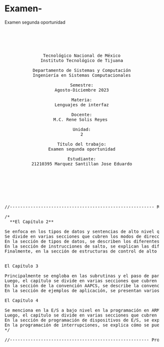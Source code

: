 # Examen-
Examen segunda oportunidad
<pre>

    <p align=center>

Tecnológico Nacional de México
Instituto Tecnológico de Tijuana

Departamento de Sistemas y Computación
Ingeniería en Sistemas Computacionales

Semestre:
Agosto-Diciembre 2023

Materia:
Lenguajes de interfaz

Docente:
M.C. Rene Solis Reyes 

Unidad:
2

Título del trabajo:
Examen segunda oportunidad

Estudiante:
21210395 Marquez Santillan Jose Eduardo

    </p>

</pre>

<pre> 

//-------------------------------------------------------- Resumen del libro de practicas-------------------------------------------------------------

/*
  **El Capítulo 2** 

Se enfoca en los tipos de datos y sentencias de alto nivel que se pueden utilizar en la programación en ARM. Comienza con una sección de lectura previa que explica la técnica de optimización llamada loop unrolling o desenrollamiento de bucle, que consiste en sustituir mediante repeticiones del cuerpo del bucle, de tal forma que no perdamos tiempo comparando ni haciendo el salto condicional.
Se divide en varias secciones que cubren los modos de direccionamiento del ARM, los tipos de datos, las instrucciones de salto y las estructuras de control de alto nivel. En la sección de modos de direccionamiento, se explican los diferentes modos de direccionamiento que se pueden utilizar en la programación en ARM, como el direccionamiento inmediato, el direccionamiento indirecto y el direccionamiento basado en registro.
En la sección de tipos de datos, se describen los diferentes tipos de datos que se pueden utilizar en la programación en ARM, como los enteros, los flotantes y los caracteres. También se explica cómo se pueden declarar y utilizar variables en ARM.
En la sección de instrucciones de salto, se explican las diferentes instrucciones de salto que se pueden utilizar en la programación en ARM, como el salto condicional y el salto incondicional. También se explica cómo se pueden utilizar estas instrucciones para controlar el flujo de ejecución de un programa.
Finalmente, en la sección de estructuras de control de alto nivel, se describen las diferentes estructuras de control que se pueden utilizar en la programación en ARM, como los bucles y las estructuras de decisión. También se explica cómo se pueden utilizar estas estructuras para escribir programas más complejos y eficientes.


El Capítulo 3 

Principalmente se engloba en las subrutinas y el paso de parámetros en la programación en ARM. Comienza con una sección de lectura previa que explica la técnica de optimización llamada inlining o expansión de subrutinas, que consiste en sustituir la llamada a una subrutina por el cuerpo de la subrutina en sí, de tal forma que no perdemos tiempo haciendo la llamada y el retorno.
Luego, el capítulo se divide en varias secciones que cubren la pila y las instrucciones ldm y stm, la convención AAPCS y ejemplos de aplicación. En la sección de la pila y las instrucciones ldm y stm, se explica cómo se utiliza la pila en la programación en ARM para almacenar y recuperar datos y cómo se pueden utilizar las instrucciones ldm y stm para acceder a la pila.
En la sección de la convención AAPCS, se describe la convención de llamada de funciones AAPCS (ARM Architecture Procedure Call Standard), que es un conjunto de reglas que se utilizan para pasar parámetros y valores de retorno entre funciones en la programación en ARM. Se explica cómo se pueden utilizar estas reglas para escribir funciones que sean compatibles con otras funciones escritas en diferentes lenguajes de programación.
En la sección de ejemplos de aplicación, se presentan varios ejemplos de cómo se pueden utilizar las subrutinas en la programación en ARM. Estos ejemplos incluyen funciones en ensamblador llamadas desde C, funciones en ensamblador llamadas desde ensamblador, funciones recursivas y funciones con muchos parámetros de entrada.

El Capítulo 4

Se menciona en la E/S a bajo nivel en la programación en ARM. Comienza con una sección de lectura previa que explica la diferencia entre las librerías y el kernel en la programación en ARM, y cómo se pueden utilizar estas capas para acceder a los dispositivos de E/S.
Luego, el capítulo se divide en varias secciones que cubren la E/S a bajo nivel en la programación en ARM, la programación de dispositivos de E/S y la programación de interrupciones. En la sección de E/S a bajo nivel, se explica cómo se pueden utilizar las librerías y el kernel para acceder a los dispositivos de E/S en la programación en ARM. También se describen las diferentes técnicas de E/S, como la E/S programada y la E/S por interrupción.
En la sección de programación de dispositivos de E/S, se explica cómo se pueden programar los dispositivos de E/S en la programación en ARM. Se describen las diferentes técnicas de programación de dispositivos, como la programación de registros y la programación de DMA (Acceso Directo a Memoria).
En la programación de interrupciones, se explica cómo se pueden programar las interrupciones en la programación en ARM. Se describen las diferentes técnicas de programación de interrupciones, como la programación de interrupciones por software y la programación de interrupciones por hardware.
*/

//------------------------------------------------------ Programa del examen ------------------------------------------------------------------------------
